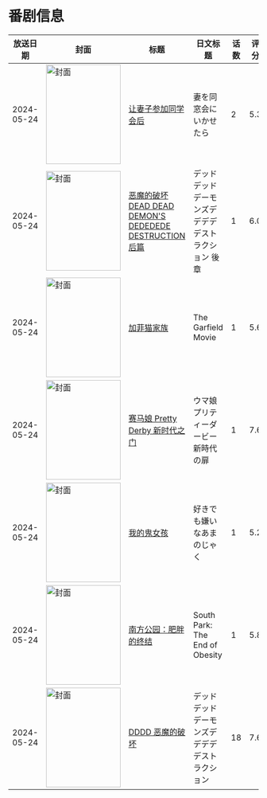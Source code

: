# 番剧信息

|放送日期|封面|标题|日文标题|话数|评分|评分人数|
|---|---|---|---|---|---|---|
|2024-05-24|<img src="/img/no_icon_subject.png" alt="封面" style="width:150px;height:200px;object-fit:cover;">|[让妻子参加同学会后](https://bangumi.tv/subject/427069)|妻を同窓会にいかせたら|2|5.3|107人评分|
|2024-05-24|<img src="//lain.bgm.tv/pic/cover/c/27/77/452432_ZG9Fg.jpg" alt="封面" style="width:150px;height:200px;object-fit:cover;">|[恶魔的破坏 DEAD DEAD DEMON'S DEDEDEDE DESTRUCTION 后篇](https://bangumi.tv/subject/452432)|デッドデッドデーモンズデデデデデストラクション 後章|1|6.0|159人评分|
|2024-05-24|<img src="//lain.bgm.tv/pic/cover/c/c7/d6/465142_eKfoE.jpg" alt="封面" style="width:150px;height:200px;object-fit:cover;">|[加菲猫家族](https://bangumi.tv/subject/465142)|The Garfield Movie|1|5.6|64人评分|
|2024-05-24|<img src="//lain.bgm.tv/pic/cover/c/56/78/472620_DQg3H.jpg" alt="封面" style="width:150px;height:200px;object-fit:cover;">|[赛马娘 Pretty Derby 新时代之门](https://bangumi.tv/subject/472620)|ウマ娘 プリティーダービー 新時代の扉|1|7.6|2010人评分|
|2024-05-24|<img src="//lain.bgm.tv/pic/cover/c/94/f9/485154_P3Av6.jpg" alt="封面" style="width:150px;height:200px;object-fit:cover;">|[我的鬼女孩](https://bangumi.tv/subject/485154)|好きでも嫌いなあまのじゃく|1|5.2|197人评分|
|2024-05-24|<img src="//lain.bgm.tv/pic/cover/c/c7/40/494838_EEqBM.jpg" alt="封面" style="width:150px;height:200px;object-fit:cover;">|[南方公园：肥胖的终结](https://bangumi.tv/subject/494838)|South Park: The End of Obesity|1|5.8|12人评分|
|2024-05-24|<img src="//lain.bgm.tv/pic/cover/c/f5/85/495562_onpMR.jpg" alt="封面" style="width:150px;height:200px;object-fit:cover;">|[DDDD 恶魔的破坏](https://bangumi.tv/subject/495562)|デッドデッドデーモンズデデデデデストラクション|18|7.6|2218人评分|
